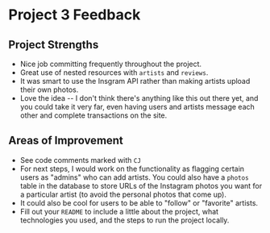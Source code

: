 # Project 3 Feedback

## Project Strengths

* Nice job committing frequently throughout the project.
* Great use of nested resources with `artists` and `reviews`.
* It was smart to use the Insgram API rather than making artists upload their own photos.
* Love the idea -- I don't think there's anything like this out there yet, and you could take it very far, even having users and artists message each other and complete transactions on the site.

## Areas of Improvement

* See code comments marked with `CJ`
* For next steps, I would work on the functionality as flagging certain users as "admins" who can add artists. You could also have a `photos` table in the database to store URLs of the Instagram photos you want for a particular artist (to avoid the personal photos that come up).
* It could also be cool for users to be able to "follow" or "favorite" artists.
* Fill out your `README` to include a little about the project, what technologies you used, and the steps to run the project locally.